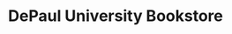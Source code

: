 ---
title: "DePaul University Bookstore"
url: /chicago/depaul-university-bookstore/
shop: Bücher
---